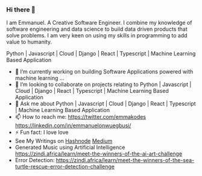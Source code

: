 ### Hi there 👋
I am Emmanuel. A Creative Software Engineer. I combine my knowledge of software engineering and data science to build data driven products that solve problems.
I am very keen on using my skills in programming to add value to humanity.

Python | Javascript | Cloud | Django | React | Typescript | Machine Learning Based Application

- 🌱 I’m currently working on building Software Applications powered with machine learning ...
- 👯 I’m looking to collaborate on projects relating to Python | Javascript | Cloud | Django | React | Typescript | Machine Learning Based Application
- 💬 Ask me about Python | Javascript | Cloud | Django | React | Typescript | Machine Learning Based Application
- 📫 How to reach me: https://twitter.com/emmakodes  https://linkedin.com/in/emmanuelonwuegbusi/
- ⚡ Fun fact: I love love
- See My Writings on [Hashnode](https://www.emmakodes.com)     [Medium](https://medium.com/@emmakodes)
- Generated Music using Artificial Intelligence https://zindi.africa/learn/meet-the-winners-of-the-ai-art-challenge
- Error Detection: https://zindi.africa/learn/meet-the-winners-of-the-sea-turtle-rescue-error-detection-challenge

